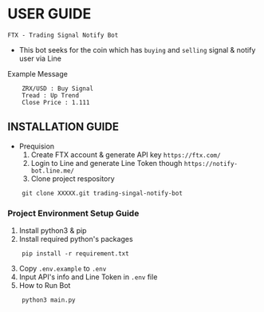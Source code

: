 # USER GUIDE

`FTX - Trading Signal Notify Bot`
- This bot seeks for the coin which has `buying` and `selling` signal & notify user via Line 

Example Message
```
    ZRX/USD : Buy Signal 
    Tread : Up Trend 
    Close Price : 1.111
```

## INSTALLATION GUIDE
- Prequision
  1. Create FTX account & generate API key `https://ftx.com/`
  2. Login to Line and generate Line Token though `https://notify-bot.line.me/`
  3. Clone project respository 

```
    git clone XXXXX.git trading-singal-notify-bot 
```

### Project Environment Setup Guide
1. Install python3 & pip
2. Install required python's packages

```
    pip install -r requirement.txt 
```

3. Copy `.env.example` to `.env`
4. Input API's info and Line Token in `.env` file 
5. How to Run Bot 

```
    python3 main.py
```